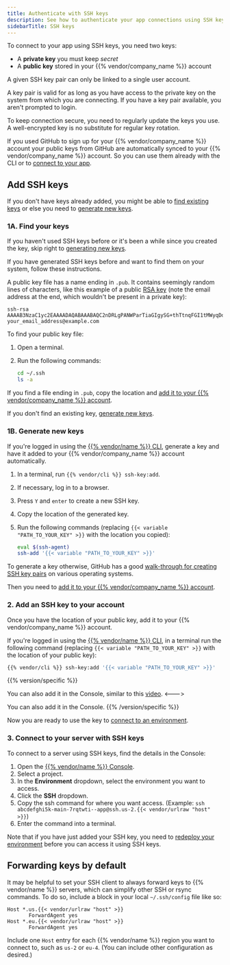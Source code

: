 ```yaml
---
title: Authenticate with SSH keys
description: See how to authenticate your app connections using SSH keys.
sidebarTitle: SSH keys
---
```


To connect to your app using SSH keys, you need two keys:

* A **private key** you must keep _secret_
* A **public key** stored in your {{% vendor/company_name %}} account

A given SSH key pair can only be linked to a single user account.

A key pair is valid for as long as you have access to the private key on the system from which you are connecting.
If you have a key pair available, you aren't prompted to login.

To keep connection secure, you need to regularly update the keys you use.
A well-encrypted key is no substitute for regular key rotation.

If you used GitHub to sign up for your {{% vendor/company_name %}} account
your public keys from GitHub are automatically synced to your {{% vendor/company_name %}} account.
So you can use them already with the CLI or to [connect to your app](/development/ssh/_index.md#2-connect-to-an-app-with-ssh).

## Add SSH keys

If you don't have keys already added,
you might be able to [find existing keys](#1a-find-your-keys) or else you need to [generate new keys](#1b-generate-new-keys).

### 1A. Find your keys

If you haven't used SSH keys before or it's been a while since you created the key,
skip right to [generating new keys](#1b-generate-new-keys).

If you have generated SSH keys before and want to find them on your system,
follow these instructions.

A public key file has a name ending in `.pub`.
It contains seemingly random lines of characters,
like this example of a public [RSA key](https://en.wikipedia.org/wiki/RSA_%28cryptosystem%29)
(note the email address at the end, which wouldn't be present in a private key):

```text {no-copy="true"}
ssh-rsa AAAAB3NzaC1yc2EAAAADAQABAAABAQC2nDRLgPANWParTiaGIgySG+thTtnqFGI1tMWyqDdfvH+5hL91w2tK9PzaP+NJ5hA/cOyh30YRFb52Y64toU16Ko5K1mLqNFJajjWEI5Y4VukG6betrWfqdQ7XBr/s7nBuDOFQ5+eKbvug4rRSCSo8CsEI1eI0VNQkC9HJWYK28k7KurMdTN7X/Z/4vknM4/Rm2bnMk2idoORQgomeZS1p3GkG8dQs/c0j/b4H7azxnqdcCaR4ahbytX3d49BN0WwE84C+ItsnkCt1g5tVADPrab+Ywsm/FTnGY3cJKKdOAHt7Ls5lfpyyug2hNAFeiZF0MoCekjDZ2GH2xdFc7AX/ your_email_address@example.com
```

To find your public key file:

1. Open a terminal.
2. Run the following commands:

   ```bash
   cd ~/.ssh
   ls -a
   ```

If you find a file ending in `.pub`,
copy the location and [add it to your {{% vendor/company_name %}} account](#2-add-an-ssh-key-to-your-account).

If you don't find an existing key, [generate new keys](#1b-generate-new-keys).

### 1B. Generate new keys

If you're logged in using the [{{% vendor/name %}} CLI](/development/ssh/_index.md#1-authenticate-with-the-cli),
generate a key and have it added to your {{% vendor/company_name %}} account automatically.

1. In a terminal, run `{{% vendor/cli %}} ssh-key:add`.
1. If necessary, log in to a browser.
1. Press `Y` and `enter` to create a new SSH key.
1. Copy the location of the generated key.
1. Run the following commands (replacing `{{< variable "PATH_TO_YOUR_KEY" >}}` with the location you copied):

   ```bash
   eval $(ssh-agent)
   ssh-add '{{< variable "PATH_TO_YOUR_KEY" >}}'
   ```

To generate a key otherwise, GitHub has a good [walk-through for creating SSH key pairs](https://docs.github.com/en/authentication/connecting-to-github-with-ssh/generating-a-new-ssh-key-and-adding-it-to-the-ssh-agent) on various operating systems.

Then you need to [add it to your {{% vendor/company_name %}} account](#2-add-an-ssh-key-to-your-account).

### 2. Add an SSH key to your account

Once you have the location of your public key, add it to your {{% vendor/company_name %}} account.

If you're logged in using the [{{% vendor/name %}} CLI](/development/ssh/_index.md#1-authenticate-with-the-cli),
in a terminal run the following command (replacing `{{< variable "PATH_TO_YOUR_KEY" >}}` with the location of your public key):

```bash
{{% vendor/cli %}} ssh-key:add '{{< variable "PATH_TO_YOUR_KEY" >}}'
```

{{% version/specific %}}
<!-- Upsun Fixed -->
You can also add it in the Console,
similar to this [video](https://docs.platform.sh/videos/management-console/add-ssh-mc.mp4).
<--->
<!-- Upsun -->
You can also add it in the Console.
{{% /version/specific %}}

Now you are ready to use the key to [connect to an environment](/development/ssh/_index.md#2-connect-to-an-app-with-ssh).

### 3. Connect to your server with SSH keys

To connect to a server using SSH keys, find the details in the Console:

1. Open the [{{% vendor/name %}} Console](https://console.upsun.com/).
1. Select a project.
1. In the **Environment** dropdown, select the environment you want to access.
1. Click the **SSH** dropdown.
1. Copy the ssh command for where you want access.
   (Example: `ssh abcdefghi5k-main-7rqtwti--app@ssh.us-2.{{< vendor/urlraw "host" >}}`)
1. Enter the command into a terminal.

Note that if you have just added your SSH key,
you need to [redeploy your environment](/development/ssh/troubleshoot-ssh.md#redeploy-your-environment) before you can access it using SSH keys.

## Forwarding keys by default

It may be helpful to set your SSH client to always forward keys to {{% vendor/name %}} servers, which can simplify other SSH or rsync commands.
To do so, include a block in your local `~/.ssh/config` file like so:

```text
Host *.us.{{< vendor/urlraw "host" >}}
       ForwardAgent yes
Host *.eu.{{< vendor/urlraw "host" >}}
       ForwardAgent yes
```

Include one `Host` entry for each {{% vendor/name %}} region you want to connect to, such as `us-2` or `eu-4`.
(You can include other configuration as desired.)
